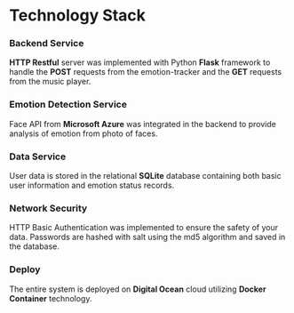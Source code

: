 # Technology Stack
### Backend Service
**HTTP Restful** server was implemented with Python **Flask** framework to handle
the **POST** requests from the emotion-tracker and the **GET** requests from the
music player.
### Emotion Detection Service
Face API from **Microsoft Azure** was
integrated in the backend to provide analysis of emotion from photo of faces.
### Data Service
User data is stored in the relational **SQLite** database containing
both basic user information and emotion status records.
### Network Security
HTTP Basic Authentication was implemented to ensure the safety of your data. Passwords are hashed with salt using the md5 algorithm and saved in the database.
### Deploy
The entire system is deployed on **Digital Ocean** cloud utilizing **Docker Container** technology.
